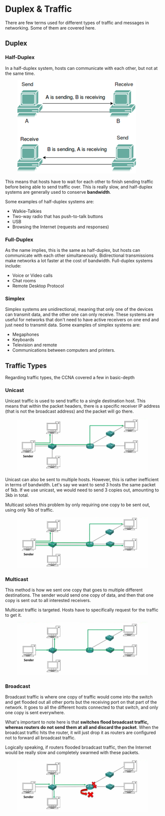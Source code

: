 # Duplex & Traffic

There are few terms used for different types of traffic and messages in networking. Some of them are covered here.

## Duplex

### Half-Duplex

In a half-duplex system, hosts can communicate with each other, but not at the same time.&#x20;

<figure><img src="../../.gitbook/assets/image (7) (2) (1).png" alt=""><figcaption></figcaption></figure>

This means that hosts have to wait for each other to finish sending traffic before being able to send traffic over. This is really slow, and half-duplex systems are generally used to conserve **bandwidth**.&#x20;

Some examples of half-duplex systems are:

* Walkie-Talkies
* Two-way radio that has push-to-talk buttons
* USB
* Browsing the Internet (requests and responses)

### Full-Duplex

As the name implies, this is the same as half-duplex, but hosts can communicate with each other simultaneously. Bidirectional transmissions make networks a lot faster at the cost of bandwidth. Full-duplex systems include:

* Voice or Video calls
* Chat rooms
* Remote Desktop Protocol

### Simplex

Simplex systems are unidirectional, meaning that only one of the devices can transmit data, and the other one can only receive. These systems are useful for networks that don't need to have active receivers on one end and just need to transmit data. Some examples of simplex systems are:

* Megaphones
* Keyboards
* Television and remote
* Communications between computers and printers.

## Traffic Types

Regarding traffic types, the CCNA covered a few in basic-depth

### Unicast

Unicast traffic is used to send traffic to a single destination host. This means that within the packet headers, there is a specific receiver IP address (that is not the broadcast address) and the packet will go there.

<figure><img src="../../.gitbook/assets/image (11) (2) (1) (1).png" alt=""><figcaption></figcaption></figure>

Unicast can also be sent to multiple hosts. However, this is rather inefficient in terms of bandwidth. Let's say we want to send 3 hosts the same packet of 1kb. If we use unicast, we would need to send 3 copies out, amounting to 3kb in total.&#x20;

Multicast solves this problem by only requiring one copy to be sent out, using only 1kb of traffic.

<figure><img src="../../.gitbook/assets/image (21) (2) (1).png" alt=""><figcaption></figcaption></figure>

### Multicast

This method is how we sent one copy that goes to multiple different destinations. The sender would send one copy of data, and then that one copy is sent out to all interested receivers.

Multicast traffic is targeted. Hosts have to specifically request for the traffic to get it.

<figure><img src="../../.gitbook/assets/image (12) (2) (1).png" alt=""><figcaption></figcaption></figure>

### Broadcast

Broadcast traffic is where one copy of traffic would come into the switch and get flooded out all other ports but the receiving port on that part of the network. It goes to all the different hosts connected to that switch, and only one copy is sent everywhere.

What's important to note here is that **switches flood broadcast traffic, whereas routers do not send them at all and discard the packet**. When the broadcast traffic hits the router, it will just drop it as routers are configured not to forward all broadcast traffic.&#x20;

Logically speaking, if routers flooded broadcast traffic, then the Internet would be really slow and completely swarmed with these packets.

<figure><img src="../../.gitbook/assets/image (15) (2) (1) (1).png" alt=""><figcaption></figcaption></figure>
